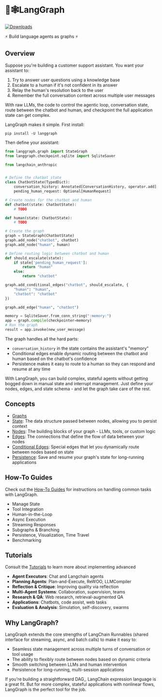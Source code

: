 # 🦜🕸️LangGraph

[![Downloads](https://static.pepy.tech/badge/langgraph/month)](https://pepy.tech/project/langgraph)

⚡ Build language agents as graphs ⚡


## Overview

Suppose you're building a customer support assistant. You want your assistant to:

1. Try to answer user questions using a knowledge base
2. Escalate to a human if it's not confident in its answer
3. Relay the human's resolution back to the user
4. Remember the full conversation context across multiple user messages

With raw LLMs, the code to control the agentic loop, conversation state, route between the chatbot and human, and checkpoint the full application state can get complex.

LangGraph makes it simple. First install:

```shell
pip install -U langgraph
```

Then define your assistant:

```python
from langgraph.graph import StateGraph
from langgraph.checkpoint.sqlite import SqliteSaver

from langchain_anthropic


# Define the chatbot state 
class ChatbotState(TypedDict):
    conversation_history: Annotated[ConversationHistory, operator.add]
    pending_human_request: Optional[HumanRequest]

# Create nodes for the chatbot and human
def chatbot(state: ChatbotState):
    # TODO

def human(state: ChatbotState):
    # TODO

# Create the graph
graph = StateGraph(ChatbotState)
graph.add_node("chatbot", chatbot)
graph.add_node("human", human)

# Define routing logic between chatbot and human
def should_escalate(state):
    if state['pending_human_request']:
        return "human"
    else:
        return "chatbot"

graph.add_conditional_edges("chatbot", should_escalate, {
    "human": "human", 
    "chatbot": "chatbot"
})

graph.add_edge("human", "chatbot")

memory = SqliteSaver.from_conn_string(":memory:")
app = graph.compile(checkpointer=memory)
# Run the graph
result = app.invoke(new_user_message)
```

The graph handles all the hard parts:

- `conversation_history` in the state contains the assistant's "memory"
- Conditional edges enable dynamic routing between the chatbot and human based on the chatbot's confidence
- Persistence makes it easy to route to a human so they can respond and resume at any time

With LangGraph, you can build complex, stateful agents without getting bogged down in manual state and interrupt management. Just define your nodes, edges, and state schema - and let the graph take care of the rest.

## Concepts

- [Graphs](concepts.md#graphs)
- [State](concepts.md#state): The data structure passed between nodes, allowing you to persist context 
- [Nodes](concepts.#nodes): The building blocks of your graph - LLMs, tools, or custom logic 
- [Edges](concepts.md#edges): The connections that define the flow of data between your nodes
- [Conditional Edges](concepts.md#conditional_edges): Special edges that let you dynamically route between nodes based on state
- [Persistence](concepts.md#persistence): Save and resume your graph's state for long-running applications

## How-To Guides

Check out the [How-To Guides](how-tos/index.md) for instructions on handling common tasks with LangGraph.

- Manage State
- Tool Integration  
- Human-in-the-Loop
- Async Execution
- Streaming Responses
- Subgraphs & Branching
- Persistence, Visualization, Time Travel 
- Benchmarking

## Tutorials

Consult the [Tutorials](tutorials/index.md) to learn more about implementing advanced 

- **Agent Executors**: Chat and Langchain agents
- **Planning Agents**: Plan-and-Execute, ReWOO, LLMCompiler  
- **Reflection & Critique**: Improving quality via reflection
- **Multi-Agent Systems**: Collaboration, supervision, teams
- **Research & QA**: Web research, retrieval-augmented QA  
- **Applications**: Chatbots, code assist, web tasks
- **Evaluation & Analysis**: Simulation, self-discovery, swarms

## Why LangGraph?

LangGraph extends the core strengths of LangChain Runnables (shared interface for streaming, async, and batch calls) to make it easy to:

- Seamless state management across multiple turns of conversation or tool usage
- The ability to flexibly route between nodes based on dynamic criteria 
- Smooth switching between LLMs and human intervention  
- Persistence for long-running, multi-session applications

If you're building a straightforward DAG,, LangChain expression language is a great fit. But for more complex, stateful applications with nonlinear flows, LangGraph is the perfect tool for the job.